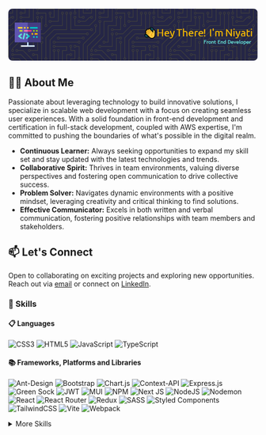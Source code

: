 ![Header Image](image/github-header-image-1.png)

## 👨‍💻 About Me

Passionate about leveraging technology to build innovative solutions, I specialize in scalable web development with a focus on creating seamless user experiences. With a solid foundation in front-end development and certification in full-stack development, coupled with AWS expertise, I'm committed to pushing the boundaries of what's possible in the digital realm.

- **Continuous Learner:** Always seeking opportunities to expand my skill set and stay updated with the latest technologies and trends.
- **Collaborative Spirit:** Thrives in team environments, valuing diverse perspectives and fostering open communication to drive collective success.
- **Problem Solver:** Navigates dynamic environments with a positive mindset, leveraging creativity and critical thinking to find solutions.
- **Effective Communicator:** Excels in both written and verbal communication, fostering positive relationships with team members and stakeholders.

## 📫 Let's Connect

Open to collaborating on exciting projects and exploring new opportunities. Reach out via [email](mailto:patel_niyati@outlook.com) or connect on [LinkedIn](https://www.linkedin.com/in/niyati-mukesh-patel/).

### 💼 Skills

#### 📋 Languages

![CSS3](https://img.shields.io/badge/css3-%231572B6.svg?style=flat&logo=css3&logoColor=white)
![HTML5](https://img.shields.io/badge/html5-%23E34F26.svg?style=flat&logo=html5&logoColor=white)
![JavaScript](https://img.shields.io/badge/javascript-%23323330.svg?style=flat&logo=javascript&logoColor=%23F7DF1E)
![TypeScript](https://img.shields.io/badge/typescript-%23007ACC.svg?style=flat&logo=typescript&logoColor=white)

#### 📚 Frameworks, Platforms and Libraries

![Ant-Design](https://img.shields.io/badge/-AntDesign-%230170FE?style=flat&logo=ant-design&logoColor=white)
![Bootstrap](https://img.shields.io/badge/bootstrap-%238511FA.svg?style=flat&logo=bootstrap&logoColor=white)
![Chart.js](https://img.shields.io/badge/chart.js-F5788D.svg?style=flat&logo=chart.js&logoColor=white)
![Context-API](https://img.shields.io/badge/Context--Api-000000?style=flat&logo=react)
![Express.js](https://img.shields.io/badge/express.js-%23404d59.svg?style=flat&logo=express&logoColor=%2361DAFB)
![Green Sock](https://img.shields.io/badge/green%20sock-88CE02?style=flat&logo=greensock&logoColor=white)
![JWT](https://img.shields.io/badge/JWT-black?style=flat&logo=JSON%20web%20tokens)
![MUI](https://img.shields.io/badge/MUI-%230081CB.svg?style=flat&logo=mui&logoColor=white)
![NPM](https://img.shields.io/badge/NPM-%23CB3837.svg?style=flat&logo=npm&logoColor=white)
![Next JS](https://img.shields.io/badge/Next-black?style=flat&logo=next.js&logoColor=white)
![NodeJS](https://img.shields.io/badge/node.js-6DA55F?style=flat&logo=node.js&logoColor=white)
![Nodemon](https://img.shields.io/badge/NODEMON-%23323330.svg?style=flat&logo=nodemon&logoColor=%BBDEAD)
![React](https://img.shields.io/badge/react-%2320232a.svg?style=flat&logo=react&logoColor=%2361DAFB)
![React Router](https://img.shields.io/badge/React_Router-CA4245?style=flat&logo=react-router&logoColor=white)
![Redux](https://img.shields.io/badge/redux-%23593d88.svg?style=flat&logo=redux&logoColor=white)
![SASS](https://img.shields.io/badge/SASS-hotpink.svg?style=flat&logo=SASS&logoColor=white)
![Styled Components](https://img.shields.io/badge/styled--components-DB7093?style=flat&logo=styled-components&logoColor=white)
![TailwindCSS](https://img.shields.io/badge/tailwindcss-%2338B2AC.svg?style=flat&logo=tailwind-css&logoColor=white)
![Vite](https://img.shields.io/badge/vite-%23646CFF.svg?style=flat&logo=vite&logoColor=white)
![Webpack](https://img.shields.io/badge/webpack-%238DD6F9.svg?style=flat&logo=webpack&logoColor=black)

<details>
<summary>More Skills</summary>

#### 💾 Databases

![Firebase](https://img.shields.io/badge/Firebase-039BE5?style=flat&logo=Firebase&logoColor=white)
![MongoDB](https://img.shields.io/badge/MongoDB-%234ea94b.svg?style=flat&logo=mongodb&logoColor=white)

#### ☁️ Hosting/SaaS

![AWS](https://img.shields.io/badge/AWS-%23FF9900.svg?style=flat&logo=amazon-aws&logoColor=white)
![Azure](https://img.shields.io/badge/azure-%230072C6.svg?style=flat&logo=microsoftazure&logoColor=white)
![Firebase](https://img.shields.io/badge/firebase-%23039BE5.svg?style=flat&logo=firebase)
![Github Pages](https://img.shields.io/badge/github%20pages-121013?style=flat&logo=github&logoColor=white)
![Netlify](https://img.shields.io/badge/netlify-%23000000.svg?style=flat&logo=netlify&logoColor=#00C7B7)
![Render](https://img.shields.io/badge/Render-%46E3B7.svg?style=flat&logo=render&logoColor=white)

#### 💻 IDEs/Editors

![Visual Studio Code](https://img.shields.io/badge/Visual%20Studio%20Code-0078d7.svg?style=flat&logo=visual-studio-code&logoColor=white)

#### 🎨 Design

![Adobe Photoshop](https://img.shields.io/badge/adobe%20photoshop-%2331A8FF.svg?style=flat&logo=adobe%20photoshop&logoColor=white)
![Adobe XD](https://img.shields.io/badge/Adobe%20XD-470137?style=flat&logo=Adobe%20XD&logoColor=#FF61F6)
![Figma](https://img.shields.io/badge/figma-%23F24E1E.svg?style=flat&logo=figma&logoColor=white)

#### 🕓 Version Control

![Git](https://img.shields.io/badge/git-%23F05033.svg?style=flat&logo=git&logoColor=white)
![GitHub](https://img.shields.io/badge/github-%23121011.svg?style=flat&logo=github&logoColor=white)
![GitLab](https://img.shields.io/badge/gitlab-%23181717.svg?style=flat&logo=gitlab&logoColor=white)

#### 🧑‍💻 Developer/Forums

![CodePen](https://img.shields.io/badge/Codepen-000000?style=flat&logo=codepen&logoColor=white)
![Quora](https://img.shields.io/badge/Quora-%23B92B27.svg?style=flat&logo=Quora&logoColor=white)
![Stack Overflow](https://img.shields.io/badge/-Stackoverflow-FE7A16?style=flat&logo=stack-overflow&logoColor=white)

#### 🎓 Education

![Coursera](https://img.shields.io/badge/Coursera-%230056D2.svg?style=flat&logo=Coursera&logoColor=white)
![FreeCodeCamp](https://img.shields.io/badge/Freecodecamp-%23123.svg?&style=flat&logo=freecodecamp&logoColor=green)
![GeeksForGeeks](https://img.shields.io/badge/GeeksforGeeks-gray?style=flat&logo=geeksforgeeks&logoColor=35914c)
![MDN Web Docs](https://img.shields.io/badge/MDN_Web_Docs-black?style=flat&logo=mdnwebdocs&logoColor=white)
![Udemy](https://img.shields.io/badge/Udemy-A435F0?style=flat&logo=Udemy&logoColor=white)

#### 🥅 Other

![Babel](https://img.shields.io/badge/Babel-F9DC3e?style=flat&logo=babel&logoColor=black)
![Jira](https://img.shields.io/badge/jira-%230A0FFF.svg?style=flat&logo=jira&logoColor=white)
![Postman](https://img.shields.io/badge/Postman-FF6C37?style=flat&logo=postman&logoColor=white)
![Swagger](https://img.shields.io/badge/-Swagger-%23Clojure?style=flat&logo=swagger&logoColor=white)

</details>
